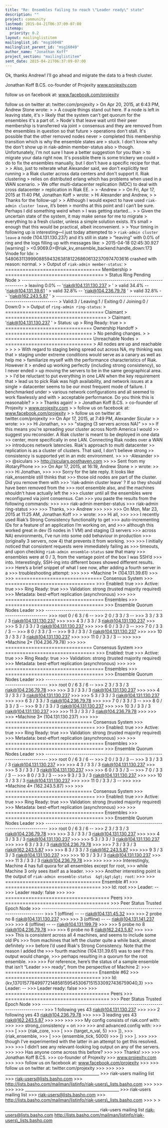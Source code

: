 ```yaml
---
title: "Re: Ensembles failing to reach \"Leader ready\" state"
description: ""
project: community
lastmod: 2015-04-21T06:37:09-07:00
sitemap:
  priority: 0.2
layout: mailinglistitem
mailinglist_id: "msg16048"
mailinglist_parent_id: "msg16049"
author_name: "Jonathan Koff"
project_section: "mailinglistitem"
sent_date: 2015-04-21T06:37:09-07:00
---
```



Ok, thanks Andrew! I’ll go ahead and migrate the data to a fresh cluster.

Jonathan Koff B.CS.
co-founder of Projexity
www.projexity.com 

follow us on facebook at: www.facebook.com/projexity 

follow us on twitter at: twitter.com/projexity 
&gt; On Apr 20, 2015, at 6:43 PM, Andrew Stone  wrote:
&gt; 
&gt; A couple things stand out here. If a node is left in leaving state, it's 
&gt; likely that the system can't get quorum for the ensembles it's a part of. 
&gt; Node's that leave wait until their peer membership is transferred via joint 
&gt; consensus and they are removed from the ensembles in question so that future 
&gt; operations don't stall. It's possible that the other removed nodes never 
&gt; completed this membership transition which is why the ensemble states are 
&gt; stuck. I don't know why the don't show up in riak-admin member-status also 
&gt; though. Unfortunately, I'm not sure I have a better suggestion for you than 
&gt; to migrate your data right now. It's possible there is some trickery we could 
&gt; do to fix the ensembles manually, but I don't have a specific recipe for that.
&gt; 
&gt; Also, just to reiterate what Alexander said, we don't explicitly test running 
&gt; a Riak cluster across data centers and don't support it. Riak clustering 
&gt; relies on distributed erlang which has problems when used in a WAN scenario. 
&gt; We offer multi-datacenter replication (MDC) to deal with cross datacenter 
&gt; replication in Riak EE.
&gt; 
&gt; -Andrew
&gt; 
&gt; On Fri, Apr 17, 2015 at 11:40 PM, Jonathan Koff  &gt; wrote:
&gt; Hi Alexander and Andrew,
&gt; 
&gt; Thanks for the follow-up!
&gt; 
&gt; Although I would expect to have used `riak-admin cluster leave`, it’s been 
&gt; months at this point and I can’t be sure. Perhaps I did something weird when 
&gt; I was getting started…
&gt; 
&gt; Given the uncertain state of the system, it may make sense for me to migrate 
&gt; everything to a fresh cluster, unless a simple solution exists. It’s small 
&gt; enough that this would be practical, albeit inconvenient.
&gt; 
&gt; Your timing in following up is interesting—I just today attempted to 
&gt; `riak-admin cluster leave` a node (104.131.130.237) and it’s still in state 
&gt; “leaving" with 0.0% of ring and the logs filling up with messages like:
&gt; 2015-04-18 02:45:30.927 [warning] 
&gt; &lt;0.9069.0&gt;@riak\_kv\_ensemble\_backend:handle\_down:173 Vnode for Idx: 
&gt; 548063113999088594326381812268606132370974703616 crashed with reason: normal.
&gt; 
&gt; Output of `riak-admin member-status`:
&gt; ================================= Membership 
&gt; ==================================
&gt; Status Ring Pending Node
&gt; -------------------------------------------------------------------------------
&gt; leaving 0.0% -- 'riak@104.131.130.237 
&gt; '
&gt; valid 34.4% -- 'riak@104.131.39.61 '
&gt; valid 32.8% -- 'riak@104.236.79.78 '
&gt; valid 32.8% -- 'riak@162.243.5.87 '
&gt; -------------------------------------------------------------------------------
&gt; Valid:3 / Leaving:1 / Exiting:0 / Joining:0 / Down:0
&gt; 
&gt; Output of `ring-admin ring-status`:
&gt; ================================== Claimant 
&gt; ===================================
&gt; Claimant: 'riak@104.131.130.237 '
&gt; Status: up
&gt; Ring Ready: true
&gt; 
&gt; ============================== Ownership Handoff 
&gt; ==============================
&gt; No pending changes.
&gt; 
&gt; ============================== Unreachable Nodes 
&gt; ==============================
&gt; All nodes are up and reachable
&gt; 
&gt; 
&gt; 
&gt; With regard to staging being spread out across NA, my thinking was that 
&gt; staging under extreme conditions would serve as a canary as well as help me 
&gt; familiarize myself with the performance characteristics of Riak. However it 
&gt; ended up working perfectly (including strong consistency), so I never ended 
&gt; up moving the servers to be in the same geographical area.
&gt; 
&gt; I'd be reluctant to put everything in one LAN when the key requirement that 
&gt; lead us to pick Riak was high availability, and network issues at a single 
&gt; datacenter seems to be our most frequent mode of failure. I benchmarked under 
&gt; various network configurations and all seemed to work flawlessly and with 
&gt; acceptable performance. Do you think this is reasonable?
&gt; 
&gt; 
&gt; Thanks again!
&gt; 
&gt; Jonathan Koff B.CS.
&gt; co-founder of Projexity
&gt; www.projexity.com 
&gt; 
&gt; follow us on facebook at: www.facebook.com/projexity 
&gt; 
&gt; follow us on twitter at: twitter.com/projexity 
&gt;&gt; On Apr 17, 2015, at 7:49 PM, Alexander Sicular &gt; &gt; wrote:
&gt;&gt; 
&gt;&gt; Hi Jonathan,
&gt;&gt; 
&gt;&gt; "staging (3 servers across NA)"
&gt;&gt; 
&gt;&gt; If this means you're spreading your cluster across North America I would 
&gt;&gt; suggest you reconsider. A Riak cluster is meant to be deployed in one data 
&gt;&gt; center, more specifically in one LAN. Connecting Riak nodes over a WAN 
&gt;&gt; introduces network latencies. Riak's approach to multi datacenter 
&gt;&gt; replication is as a cluster of clusters. That said, I don't believe strong 
&gt;&gt; consistency is supported yet in an mdc environment. 
&gt;&gt; 
&gt;&gt; -Alexander 
&gt;&gt; 
&gt;&gt; @siculars
&gt;&gt; http://siculars.posthaven.com 
&gt;&gt; 
&gt;&gt; Sent from my iRotaryPhone
&gt;&gt; 
&gt;&gt; On Apr 17, 2015, at 16:19, Andrew Stone &gt; &gt; wrote:
&gt;&gt; 
&gt;&gt;&gt; Hi Jonathan,
&gt;&gt;&gt; 
&gt;&gt;&gt; Sorry for the late reply. It looks like riak\_ensemble still thinks that 
&gt;&gt;&gt; those old nodes are part of the cluster. Did you remove them with 
&gt;&gt;&gt; 'riak-admin cluster leave' ? If so they should have been removed from the 
&gt;&gt;&gt; root ensemble also, and the machines shouldn't have actually left the 
&gt;&gt;&gt; cluster until all the ensembles were reconfigured via joint consensus. Can 
&gt;&gt;&gt; you paste the results from the following commands:
&gt;&gt;&gt; 
&gt;&gt;&gt; riak-admin member-status
&gt;&gt;&gt; riak-admin ring-status
&gt;&gt;&gt; 
&gt;&gt;&gt; Thanks,
&gt;&gt;&gt; Andrew
&gt;&gt;&gt; 
&gt;&gt;&gt; 
&gt;&gt;&gt; On Mon, Mar 23, 2015 at 11:25 AM, Jonathan Koff &gt;&gt; &gt; wrote:
&gt;&gt;&gt; Hi all,
&gt;&gt;&gt; 
&gt;&gt;&gt; I recently used Riak’s Strong Consistency functionality to get 
&gt;&gt;&gt; auto-incrementing IDs for a feature of an application I’m working on, and 
&gt;&gt;&gt; although this worked great in dev (5 nodes in 1 VM) and staging (3 servers 
&gt;&gt;&gt; across NA) environments, I’ve run into some odd behaviour in production 
&gt;&gt;&gt; (originally 3 servers, now 4) that prevents it from working.
&gt;&gt;&gt; 
&gt;&gt;&gt; I initially noticed that consistent requests were immediately failing as 
&gt;&gt;&gt; timeouts, and upon checking `riak-admin ensemble-status` saw that many 
&gt;&gt;&gt; ensembles were at 0 / 3, from the vantage point of the box I was SSH’d 
&gt;&gt;&gt; into. Interestingly, SSH-ing into different boxes showed different results. 
&gt;&gt;&gt; Here’s a brief snippet of what I see now, after adding a fourth server in a 
&gt;&gt;&gt; troubleshooting attempt:
&gt;&gt;&gt; 
&gt;&gt;&gt; \*Machine 1\* (104.131.39.61)
&gt;&gt;&gt; 
&gt;&gt;&gt; ============================== Consensus System 
&gt;&gt;&gt; ===============================
&gt;&gt;&gt; Enabled: true
&gt;&gt;&gt; Active: true
&gt;&gt;&gt; Ring Ready: true
&gt;&gt;&gt; Validation: strong (trusted majority required)
&gt;&gt;&gt; Metadata: best-effort replication (asynchronous)
&gt;&gt;&gt; 
&gt;&gt;&gt; ================================== Ensembles 
&gt;&gt;&gt; ==================================
&gt;&gt;&gt; Ensemble Quorum Nodes Leader
&gt;&gt;&gt; -------------------------------------------------------------------------------
&gt;&gt;&gt; root 0 / 6 3 / 6 --
&gt;&gt;&gt; 2 0 / 3 3 / 3 --
&gt;&gt;&gt; 3 3 / 3 3 / 3 riak@104.131.130.237 
&gt;&gt;&gt; 
&gt;&gt;&gt; 4 3 / 3 3 / 3 riak@104.131.130.237 
&gt;&gt;&gt; 
&gt;&gt;&gt; 5 3 / 3 3 / 3 riak@104.131.130.237 
&gt;&gt;&gt; 
&gt;&gt;&gt; 6 0 / 3 3 / 3 --
&gt;&gt;&gt; 7 0 / 3 3 / 3 --
&gt;&gt;&gt; 8 0 / 3 3 / 3 --
&gt;&gt;&gt; 9 3 / 3 3 / 3 riak@104.131.130.237 
&gt;&gt;&gt; 
&gt;&gt;&gt; 10 3 / 3 3 / 3 riak@104.131.130.237 
&gt;&gt;&gt; 
&gt;&gt;&gt; 11 0 / 3 3 / 3 --
&gt;&gt;&gt; 
&gt;&gt;&gt; \*Machine 2\* (104.236.79.78)
&gt;&gt;&gt; 
&gt;&gt;&gt; ============================== Consensus System 
&gt;&gt;&gt; ===============================
&gt;&gt;&gt; Enabled: true
&gt;&gt;&gt; Active: true
&gt;&gt;&gt; Ring Ready: true
&gt;&gt;&gt; Validation: strong (trusted majority required)
&gt;&gt;&gt; Metadata: best-effort replication (asynchronous)
&gt;&gt;&gt; 
&gt;&gt;&gt; ================================== Ensembles 
&gt;&gt;&gt; ==================================
&gt;&gt;&gt; Ensemble Quorum Nodes Leader
&gt;&gt;&gt; -------------------------------------------------------------------------------
&gt;&gt;&gt; root 0 / 6 3 / 6 --
&gt;&gt;&gt; 2 3 / 3 3 / 3 riak@104.236.79.78 
&gt;&gt;&gt; 
&gt;&gt;&gt; 3 3 / 3 3 / 3 riak@104.131.130.237 
&gt;&gt;&gt; 
&gt;&gt;&gt; 4 3 / 3 3 / 3 riak@104.131.130.237 
&gt;&gt;&gt; 
&gt;&gt;&gt; 5 3 / 3 3 / 3 riak@104.131.130.237 
&gt;&gt;&gt; 
&gt;&gt;&gt; 6 3 / 3 3 / 3 riak@104.236.79.78 
&gt;&gt;&gt; 
&gt;&gt;&gt; 7 0 / 3 3 / 3 --
&gt;&gt;&gt; 8 0 / 3 3 / 3 --
&gt;&gt;&gt; 9 3 / 3 3 / 3 riak@104.131.130.237 
&gt;&gt;&gt; 
&gt;&gt;&gt; 10 3 / 3 3 / 3 riak@104.131.130.237 
&gt;&gt;&gt; 
&gt;&gt;&gt; 11 3 / 3 3 / 3 riak@104.236.79.78 
&gt;&gt;&gt; 
&gt;&gt;&gt; 
&gt;&gt;&gt; \*Machine 3\* (104.131.130.237)
&gt;&gt;&gt; 
&gt;&gt;&gt; ============================== Consensus System 
&gt;&gt;&gt; ===============================
&gt;&gt;&gt; Enabled: true
&gt;&gt;&gt; Active: true
&gt;&gt;&gt; Ring Ready: true
&gt;&gt;&gt; Validation: strong (trusted majority required)
&gt;&gt;&gt; Metadata: best-effort replication (asynchronous)
&gt;&gt;&gt; 
&gt;&gt;&gt; ================================== Ensembles 
&gt;&gt;&gt; ==================================
&gt;&gt;&gt; Ensemble Quorum Nodes Leader
&gt;&gt;&gt; -------------------------------------------------------------------------------
&gt;&gt;&gt; root 0 / 6 3 / 6 --
&gt;&gt;&gt; 2 0 / 3 3 / 3 --
&gt;&gt;&gt; 3 3 / 3 3 / 3 riak@104.131.130.237 
&gt;&gt;&gt; 
&gt;&gt;&gt; 4 3 / 3 3 / 3 riak@104.131.130.237 
&gt;&gt;&gt; 
&gt;&gt;&gt; 5 3 / 3 3 / 3 riak@104.131.130.237 
&gt;&gt;&gt; 
&gt;&gt;&gt; 6 0 / 3 3 / 3 --
&gt;&gt;&gt; 7 0 / 3 3 / 3 --
&gt;&gt;&gt; 8 0 / 3 3 / 3 --
&gt;&gt;&gt; 9 3 / 3 3 / 3 riak@104.131.130.237 
&gt;&gt;&gt; 
&gt;&gt;&gt; 10 3 / 3 3 / 3 riak@104.131.130.237 
&gt;&gt;&gt; 
&gt;&gt;&gt; 11 0 / 3 3 / 3 --
&gt;&gt;&gt; 
&gt;&gt;&gt; \*Machine 4\* (162.243.5.87)
&gt;&gt;&gt; 
&gt;&gt;&gt; ============================== Consensus System 
&gt;&gt;&gt; ===============================
&gt;&gt;&gt; Enabled: true
&gt;&gt;&gt; Active: true
&gt;&gt;&gt; Ring Ready: true
&gt;&gt;&gt; Validation: strong (trusted majority required)
&gt;&gt;&gt; Metadata: best-effort replication (asynchronous)
&gt;&gt;&gt; 
&gt;&gt;&gt; ================================== Ensembles 
&gt;&gt;&gt; ==================================
&gt;&gt;&gt; Ensemble Quorum Nodes Leader
&gt;&gt;&gt; -------------------------------------------------------------------------------
&gt;&gt;&gt; root 0 / 6 3 / 6 --
&gt;&gt;&gt; 2 3 / 3 3 / 3 riak@104.236.79.78 
&gt;&gt;&gt; 
&gt;&gt;&gt; 3 3 / 3 3 / 3 riak@104.131.130.237 
&gt;&gt;&gt; 
&gt;&gt;&gt; 4 3 / 3 3 / 3 riak@104.131.130.237 
&gt;&gt;&gt; 
&gt;&gt;&gt; 5 3 / 3 3 / 3 riak@104.131.130.237 
&gt;&gt;&gt; 
&gt;&gt;&gt; 6 3 / 3 3 / 3 riak@104.236.79.78 
&gt;&gt;&gt; 
&gt;&gt;&gt; 7 3 / 3 3 / 3 riak@162.243.5.87 
&gt;&gt;&gt; 
&gt;&gt;&gt; 8 3 / 3 3 / 3 riak@162.243.5.87 
&gt;&gt;&gt; 
&gt;&gt;&gt; 9 3 / 3 3 / 3 riak@104.131.130.237 
&gt;&gt;&gt; 
&gt;&gt;&gt; 10 3 / 3 3 / 3 riak@104.131.130.237 
&gt;&gt;&gt; 
&gt;&gt;&gt; 11 3 / 3 3 / 3 riak@104.236.79.78 
&gt;&gt;&gt; 
&gt;&gt;&gt; 
&gt;&gt;&gt; 
&gt;&gt;&gt; Interestingly, Machine 4 has full quora for all ensembles except for root, 
&gt;&gt;&gt; while Machine 3 only sees itself as a leader.
&gt;&gt;&gt; 
&gt;&gt;&gt; Another interesting point is the output of `riak-admin ensemble-status 
&gt;&gt;&gt; root`:
&gt;&gt;&gt; 
&gt;&gt;&gt; ================================= Ensemble #1 
&gt;&gt;&gt; =================================
&gt;&gt;&gt; Id: root
&gt;&gt;&gt; Leader: --
&gt;&gt;&gt; Leader ready: false
&gt;&gt;&gt; 
&gt;&gt;&gt; ==================================== Peers 
&gt;&gt;&gt; ====================================
&gt;&gt;&gt; Peer Status Trusted Epoch Node
&gt;&gt;&gt; -------------------------------------------------------------------------------
&gt;&gt;&gt; 1 (offline) -- -- riak@104.131.45.32 
&gt;&gt;&gt; 
&gt;&gt;&gt; 2 probe no 8 riak@104.131.130.237 
&gt;&gt;&gt; 
&gt;&gt;&gt; 3 (offline) -- -- riak@104.131.141.237 
&gt;&gt;&gt; 
&gt;&gt;&gt; 4 (offline) -- -- riak@104.131.199.79 
&gt;&gt;&gt; 
&gt;&gt;&gt; 5 probe no 8 riak@104.236.79.78 
&gt;&gt;&gt; 
&gt;&gt;&gt; 6 probe no 8 riak@162.243.5.87 
&gt;&gt;&gt; 
&gt;&gt;&gt; 
&gt;&gt;&gt; This is consistent across all 4 machines, and seems to include some old IPs 
&gt;&gt;&gt; from machines that left the cluster quite a while back, almost definitely 
&gt;&gt;&gt; before I’d used Riak's Strong Consistency. Note that the reason I added the 
&gt;&gt;&gt; fourth machine (104.131.39.61) was to see if this output would change, 
&gt;&gt;&gt; perhaps resulting in a quorum for the root ensemble.
&gt;&gt;&gt; 
&gt;&gt;&gt; For reference, here’s the status of a sample ensemble that isn’t “Leader 
&gt;&gt;&gt; ready”, from the perspective of Machine 2:
&gt;&gt;&gt; ================================ Ensemble #62 
&gt;&gt;&gt; =================================
&gt;&gt;&gt; Id: {kv,1370157784997721485815954530671515330927436759040,3}
&gt;&gt;&gt; Leader: --
&gt;&gt;&gt; Leader ready: false
&gt;&gt;&gt; 
&gt;&gt;&gt; ==================================== Peers 
&gt;&gt;&gt; ====================================
&gt;&gt;&gt; Peer Status Trusted Epoch Node
&gt;&gt;&gt; -------------------------------------------------------------------------------
&gt;&gt;&gt; 1 following yes 43 riak@104.131.130.237 
&gt;&gt;&gt; 
&gt;&gt;&gt; 2 following yes 43 riak@104.236.79.78 
&gt;&gt;&gt; 
&gt;&gt;&gt; 3 leading yes 43 riak@162.243.5.87 
&gt;&gt;&gt; 
&gt;&gt;&gt; 
&gt;&gt;&gt; 
&gt;&gt;&gt; My config consists of riak.conf with:
&gt;&gt;&gt; 
&gt;&gt;&gt; strong\_consistency = on
&gt;&gt;&gt; 
&gt;&gt;&gt; and advanced.config with:
&gt;&gt;&gt; 
&gt;&gt;&gt; [
&gt;&gt;&gt; {riak\_core,
&gt;&gt;&gt; [
&gt;&gt;&gt; {target\_n\_val, 5}
&gt;&gt;&gt; ]},
&gt;&gt;&gt; {riak\_ensemble,
&gt;&gt;&gt; [
&gt;&gt;&gt; {ensemble\_tick, 5000}
&gt;&gt;&gt; ]}
&gt;&gt;&gt; ].
&gt;&gt;&gt; 
&gt;&gt;&gt; though I’ve experimented with the latter in an attempt to get this resolved.
&gt;&gt;&gt; 
&gt;&gt;&gt; I didn’t see any relevant-looking log output on any of the servers.
&gt;&gt;&gt; 
&gt;&gt;&gt; Has anyone come across this before?
&gt;&gt;&gt; 
&gt;&gt;&gt; Thanks!
&gt;&gt;&gt; 
&gt;&gt;&gt; Jonathan Koff B.CS.
&gt;&gt;&gt; co-founder of Projexity
&gt;&gt;&gt; www.projexity.com 
&gt;&gt;&gt; 
&gt;&gt;&gt; follow us on facebook at: www.facebook.com/projexity 
&gt;&gt;&gt; 
&gt;&gt;&gt; follow us on twitter at: twitter.com/projexity 
&gt;&gt;&gt; 
&gt;&gt;&gt; 
&gt;&gt;&gt; \_\_\_\_\_\_\_\_\_\_\_\_\_\_\_\_\_\_\_\_\_\_\_\_\_\_\_\_\_\_\_\_\_\_\_\_\_\_\_\_\_\_\_\_\_\_\_
&gt;&gt;&gt; riak-users mailing list
&gt;&gt;&gt; riak-users@lists.basho.com 
&gt;&gt;&gt; http://lists.basho.com/mailman/listinfo/riak-users\_lists.basho.com 
&gt;&gt;&gt; 
&gt;&gt;&gt; 
&gt;&gt;&gt; 
&gt;&gt;&gt; \_\_\_\_\_\_\_\_\_\_\_\_\_\_\_\_\_\_\_\_\_\_\_\_\_\_\_\_\_\_\_\_\_\_\_\_\_\_\_\_\_\_\_\_\_\_\_
&gt;&gt;&gt; riak-users mailing list
&gt;&gt;&gt; riak-users@lists.basho.com 
&gt;&gt;&gt; http://lists.basho.com/mailman/listinfo/riak-users\_lists.basho.com 
&gt;&gt;&gt; 
&gt; 
&gt; 

\_\_\_\_\_\_\_\_\_\_\_\_\_\_\_\_\_\_\_\_\_\_\_\_\_\_\_\_\_\_\_\_\_\_\_\_\_\_\_\_\_\_\_\_\_\_\_
riak-users mailing list
riak-users@lists.basho.com
http://lists.basho.com/mailman/listinfo/riak-users\_lists.basho.com

